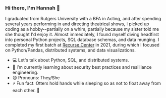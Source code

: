 ### Hi there, I'm Hannah 🐺 

I graduated from Rutgers University with a BFA in Acting, and after spending several years performing in and directing theatrical shows, I picked up coding as a hobby--partially on a whim, partially because my sister told me she thought I'd enjoy it. Almost immediately, I found myself diving headfirst into personal Python projects, SQL database schemas, and data munging. I completed my first batch at [Recurse Center](https://www.recurse.com/) in 2021, during which I focused on Python/Pandas, distributed systems, and data visualizations. 

- 💻 Let's talk about Python, SQL, and distributed systems. 
- 🌱 I’m currently learning about security best practices and resilliance engineering.
- 😄 Pronouns: They/She
- ⚡ Fun fact: Otters hold hands while sleeping so as not to float away from each other. 🦦 

